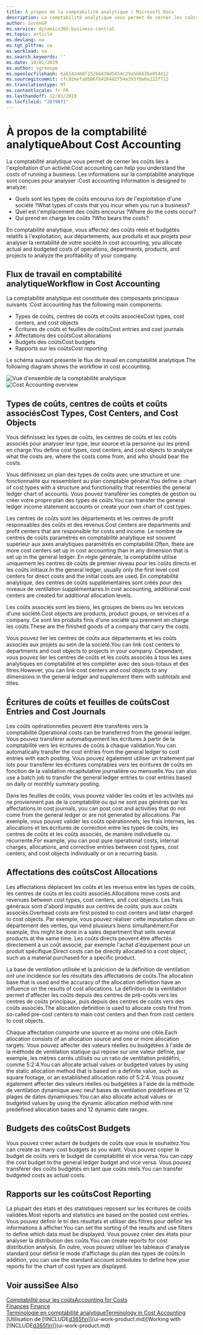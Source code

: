 ```yaml
---
title: À propos de la comptabilité analytique | Microsoft Docs
description: La comptabilité analytique vous permet de cerner les coûts liés à l'exploitation d'un activié.
author: SorenGP
ms.service: dynamics365-business-central
ms.topic: article
ms.devlang: na
ms.tgt_pltfrm: na
ms.workload: na
ms.search.keywords: ''
ms.date: 10/01/2019
ms.author: sgroespe
ms.openlocfilehash: 6ab142468f152b6430d5454c29a5b663be954412
ms.sourcegitcommit: cfc92eefa8b06fb426482f54e393f0e6e222f712
ms.translationtype: HT
ms.contentlocale: fr-FR
ms.lasthandoff: 12/03/2019
ms.locfileid: "2879871"
---
```

# <a name="about-cost-accounting"></a><span data-ttu-id="bbcdf-103">À propos de la comptabilité analytique</span><span class="sxs-lookup"><span data-stu-id="bbcdf-103">About Cost Accounting</span></span>
<span data-ttu-id="bbcdf-104">La comptabilité analytique vous permet de cerner les coûts liés à l'exploitation d'un activité.</span><span class="sxs-lookup"><span data-stu-id="bbcdf-104">Cost accounting can help you understand the costs of running a business.</span></span> <span data-ttu-id="bbcdf-105">Les informations sur la comptabilité analytique sont conçues pour analyser :</span><span class="sxs-lookup"><span data-stu-id="bbcdf-105">Cost accounting information is designed to analyze:</span></span>  

-   <span data-ttu-id="bbcdf-106">Quels sont les types de coûts encourus lors de l'exploitation d'une société ?</span><span class="sxs-lookup"><span data-stu-id="bbcdf-106">What types of costs that you incur when you run a business?</span></span>  
-   <span data-ttu-id="bbcdf-107">Quel est l'emplacement des coûts encourus ?</span><span class="sxs-lookup"><span data-stu-id="bbcdf-107">Where do the costs occur?</span></span>  
-   <span data-ttu-id="bbcdf-108">Qui prend en charge les coûts ?</span><span class="sxs-lookup"><span data-stu-id="bbcdf-108">Who bears the costs?</span></span>  

<span data-ttu-id="bbcdf-109">En comptabilité analytique, vous affectez des coûts réels et budgétés relatifs à l'exploitation, aux départements, aux produits et aux projets pour analyser la rentabilité de votre société.</span><span class="sxs-lookup"><span data-stu-id="bbcdf-109">In cost accounting, you allocate actual and budgeted costs of operations, departments, products, and projects to analyze the profitability of your company.</span></span>  

## <a name="workflow-in-cost-accounting"></a><span data-ttu-id="bbcdf-110">Flux de travail en comptabilité analytique</span><span class="sxs-lookup"><span data-stu-id="bbcdf-110">Workflow in Cost Accounting</span></span>  
<span data-ttu-id="bbcdf-111">La comptabilité analytique est constituée des composants principaux suivants :</span><span class="sxs-lookup"><span data-stu-id="bbcdf-111">Cost accounting has the following main components:</span></span>  

-   <span data-ttu-id="bbcdf-112">Types de coûts, centres de coûts et coûts associés</span><span class="sxs-lookup"><span data-stu-id="bbcdf-112">Cost types, cost centers, and cost objects</span></span>  
-   <span data-ttu-id="bbcdf-113">Écritures de coûts et feuilles de coûts</span><span class="sxs-lookup"><span data-stu-id="bbcdf-113">Cost entries and cost journals</span></span>  
-   <span data-ttu-id="bbcdf-114">Affectations des coûts</span><span class="sxs-lookup"><span data-stu-id="bbcdf-114">Cost allocations</span></span>  
-   <span data-ttu-id="bbcdf-115">Budgets des coûts</span><span class="sxs-lookup"><span data-stu-id="bbcdf-115">Cost budgets</span></span>
-   <span data-ttu-id="bbcdf-116">Rapports sur les coûts</span><span class="sxs-lookup"><span data-stu-id="bbcdf-116">Cost reporting</span></span>  

<span data-ttu-id="bbcdf-117">Le schéma suivant présente le flux de travail en comptabilité analytique.</span><span class="sxs-lookup"><span data-stu-id="bbcdf-117">The following diagram shows the workflow in cost accounting.</span></span>  

<span data-ttu-id="bbcdf-118">![Vue d'ensemble de la comptabilité analytique](media/costaccountingoverview.png "CostAccountingOverview")</span><span class="sxs-lookup"><span data-stu-id="bbcdf-118">![Cost Accounting overview](media/costaccountingoverview.png "CostAccountingOverview")</span></span>  

## <a name="cost-types-cost-centers-and-cost-objects"></a><span data-ttu-id="bbcdf-119">Types de coûts, centres de coûts et coûts associés</span><span class="sxs-lookup"><span data-stu-id="bbcdf-119">Cost Types, Cost Centers, and Cost Objects</span></span>  
<span data-ttu-id="bbcdf-120">Vous définissez les types de coûts, les centres de coûts et les coûts associés pour analyser leur type, leur source et la personne qui les prend en charge.</span><span class="sxs-lookup"><span data-stu-id="bbcdf-120">You define cost types, cost centers, and cost objects to analyze what the costs are, where the costs come from, and who should bear the costs.</span></span>  

<span data-ttu-id="bbcdf-121">Vous définissez un plan des types de coûts avec une structure et une fonctionnalité qui ressemblent au plan comptable général.</span><span class="sxs-lookup"><span data-stu-id="bbcdf-121">You define a chart of cost types with a structure and functionality that resembles the general ledger chart of accounts.</span></span> <span data-ttu-id="bbcdf-122">Vous pouvez transférer les comptes de gestion ou créer votre propre plan des types de coûts.</span><span class="sxs-lookup"><span data-stu-id="bbcdf-122">You can transfer the general ledger income statement accounts or create your own chart of cost types.</span></span>  

<span data-ttu-id="bbcdf-123">Les centres de coûts sont les départements et les centres de profit responsables des coûts et des revenus.</span><span class="sxs-lookup"><span data-stu-id="bbcdf-123">Cost centers are departments and profit centers that are responsible for costs and income.</span></span> <span data-ttu-id="bbcdf-124">Le nombre de centres de coûts paramétrés en comptabilité analytique est souvent supérieur aux axes analytiques paramétrés en comptabilité.</span><span class="sxs-lookup"><span data-stu-id="bbcdf-124">Often, there are more cost centers set up in cost accounting than in any dimension that is set up in the general ledger.</span></span> <span data-ttu-id="bbcdf-125">En règle générale, la comptabilité utilise uniquement les centres de coûts de premier niveau pour les coûts directs et les coûts initiaux.</span><span class="sxs-lookup"><span data-stu-id="bbcdf-125">In the general ledger, usually only the first level cost centers for direct costs and the initial costs are used.</span></span> <span data-ttu-id="bbcdf-126">En comptabilité analytique, des centres de coûts supplémentaires sont créés pour des niveaux de ventilation supplémentaires.</span><span class="sxs-lookup"><span data-stu-id="bbcdf-126">In cost accounting, additional cost centers are created for additional allocation levels.</span></span>  

<span data-ttu-id="bbcdf-127">Les coûts associés sont les biens, les groupes de biens ou les services d'une société.</span><span class="sxs-lookup"><span data-stu-id="bbcdf-127">Cost objects are products, product groups, or services of a company.</span></span> <span data-ttu-id="bbcdf-128">Ce sont les produits finis d'une société qui prennent en charge les coûts.</span><span class="sxs-lookup"><span data-stu-id="bbcdf-128">These are the finished goods of a company that carry the costs.</span></span>  

<span data-ttu-id="bbcdf-129">Vous pouvez lier les centres de coûts aux départements et les coûts associés aux projets au sein de la société.</span><span class="sxs-lookup"><span data-stu-id="bbcdf-129">You can link cost centers to departments and cost objects to projects in your company.</span></span> <span data-ttu-id="bbcdf-130">Cependant, vous pouvez lier les centres de coûts et les coûts associés à tous les axes analytiques en comptabilité et les compléter avec des sous-totaux et des titres.</span><span class="sxs-lookup"><span data-stu-id="bbcdf-130">However, you can link cost centers and cost objects to any dimensions in the general ledger and supplement them with subtotals and titles.</span></span>  

## <a name="cost-entries-and-cost-journals"></a><span data-ttu-id="bbcdf-131">Écritures de coûts et feuilles de coûts</span><span class="sxs-lookup"><span data-stu-id="bbcdf-131">Cost Entries and Cost Journals</span></span>  
<span data-ttu-id="bbcdf-132">Les coûts opérationnelles peuvent être transférés vers la comptabilité.</span><span class="sxs-lookup"><span data-stu-id="bbcdf-132">Operational costs can be transferred from the general ledger.</span></span> <span data-ttu-id="bbcdf-133">Vous pouvez transférer automatiquement les écritures à partir de la comptabilité vers les écritures de coûts à chaque validation.</span><span class="sxs-lookup"><span data-stu-id="bbcdf-133">You can automatically transfer the cost entries from the general ledger to cost entries with each posting.</span></span> <span data-ttu-id="bbcdf-134">Vous pouvez également utiliser un traitement par lots pour transférer les écritures comptables vers les écritures de coûts en fonction de la validation récapitulative journalière ou mensuelle.</span><span class="sxs-lookup"><span data-stu-id="bbcdf-134">You can also use a batch job to transfer the general ledger entries to cost entries based on daily or monthly summary posting.</span></span>  

<span data-ttu-id="bbcdf-135">Dans les feuilles de coûts, vous pouvez valider les coûts et les activités qui ne proviennent pas de la comptabilité ou qui ne sont pas générés par les affectations.</span><span class="sxs-lookup"><span data-stu-id="bbcdf-135">In cost journals, you can post cost and activities that do not come from the general ledger or are not generated by allocations.</span></span> <span data-ttu-id="bbcdf-136">Par exemple, vous pouvez valider les coûts opérationnels, les frais internes, les allocations et les écritures de correction entre les types de coûts, les centres de coûts et les coûts associés, de manière individuelle ou récurrente.</span><span class="sxs-lookup"><span data-stu-id="bbcdf-136">For example, you can post pure operational costs, internal charges, allocations, and corrective entries between cost types, cost centers, and cost objects individually or on a recurring basis.</span></span>  

## <a name="cost-allocations"></a><span data-ttu-id="bbcdf-137">Affectations des coûts</span><span class="sxs-lookup"><span data-stu-id="bbcdf-137">Cost Allocations</span></span>  
<span data-ttu-id="bbcdf-138">Les affectations déplacent les coûts et les revenus entre les types de coûts, les centres de coûts et les coûts associés.</span><span class="sxs-lookup"><span data-stu-id="bbcdf-138">Allocations move costs and revenues between cost types, cost centers, and cost objects.</span></span> <span data-ttu-id="bbcdf-139">Les frais généraux sont d'abord imputés aux centres de coûts, puis aux coûts associés.</span><span class="sxs-lookup"><span data-stu-id="bbcdf-139">Overhead costs are first posted to cost centers and later charged to cost objects.</span></span> <span data-ttu-id="bbcdf-140">Par exemple, vous pouvez réaliser cette imputation dans un département des ventes, qui vend plusieurs biens simultanément.</span><span class="sxs-lookup"><span data-stu-id="bbcdf-140">For example, this might be done in a sales department that sells several products at the same time.</span></span> <span data-ttu-id="bbcdf-141">Les coûts directs peuvent être affectés directement à un coût associé, par exemple l'achat d'équipement pour un produit spécifique.</span><span class="sxs-lookup"><span data-stu-id="bbcdf-141">Direct costs can be directly allocated to a cost object, such as a material purchased for a specific product.</span></span>  

<span data-ttu-id="bbcdf-142">La base de ventilation utilisée et la précision de la définition de ventilation ont une incidence sur les résultats des affectations de coûts.</span><span class="sxs-lookup"><span data-stu-id="bbcdf-142">The allocation base that is used and the accuracy of the allocation definition have an influence on the results of cost allocations.</span></span> <span data-ttu-id="bbcdf-143">La définition de la ventilation permet d'affecter les coûts depuis des centres de pré-coûts vers les centres de coûts principaux, puis depuis des centres de coûts vers des coûts associés.</span><span class="sxs-lookup"><span data-stu-id="bbcdf-143">The allocation definition is used to allocate costs first from so-called pre-cost centers to main cost centers and then from cost centers to cost objects.</span></span>  

<span data-ttu-id="bbcdf-144">Chaque affectation comporte une source et au moins une cible.</span><span class="sxs-lookup"><span data-stu-id="bbcdf-144">Each allocation consists of an allocation source and one or more allocation targets.</span></span> <span data-ttu-id="bbcdf-145">Vous pouvez affecter des valeurs réelles ou budgétées à l'aide de la méthode de ventilation statique qui repose sur une valeur définie, par exemple, les mètres carrés utilisés ou un ratio de ventilation prédéfini, comme 5:2:4.</span><span class="sxs-lookup"><span data-stu-id="bbcdf-145">You can allocate actual values or budgeted values by using the static allocation method that is based on a definite value, such as square footage, or an established allocation ratio of 5:2:4.</span></span> <span data-ttu-id="bbcdf-146">Vous pouvez également affecter des valeurs réelles ou budgétées à l'aide de la méthode de ventilation dynamique avec neuf bases de ventilation prédéfinies et 12 plages de dates dynamiques.</span><span class="sxs-lookup"><span data-stu-id="bbcdf-146">You can also allocate actual values or budgeted values by using the dynamic allocation method with nine predefined allocation bases and 12 dynamic date ranges.</span></span>  

## <a name="cost-budgets"></a><span data-ttu-id="bbcdf-147">Budgets des coûts</span><span class="sxs-lookup"><span data-stu-id="bbcdf-147">Cost Budgets</span></span>  
<span data-ttu-id="bbcdf-148">Vous pouvez créer autant de budgets de coûts que vous le souhaitez.</span><span class="sxs-lookup"><span data-stu-id="bbcdf-148">You can create as many cost budgets as you want.</span></span> <span data-ttu-id="bbcdf-149">Vous pouvez copier le budget de coûts vers le budget de comptabilité et vice versa.</span><span class="sxs-lookup"><span data-stu-id="bbcdf-149">You can copy the cost budget to the general ledger budget and vice versa.</span></span> <span data-ttu-id="bbcdf-150">Vous pouvez transférer des coûts budgétés en tant que coûts réels.</span><span class="sxs-lookup"><span data-stu-id="bbcdf-150">You can transfer budgeted costs as actual costs.</span></span>  

## <a name="cost-reporting"></a><span data-ttu-id="bbcdf-151">Rapports sur les coûts</span><span class="sxs-lookup"><span data-stu-id="bbcdf-151">Cost Reporting</span></span>  
<span data-ttu-id="bbcdf-152">La plupart des états et des statistiques reposent sur les écritures de coûts validées.</span><span class="sxs-lookup"><span data-stu-id="bbcdf-152">Most reports and statistics are based on the posted cost entries.</span></span> <span data-ttu-id="bbcdf-153">Vous pouvez définir le tri des résultats et utiliser des filtres pour définir les informations à afficher.</span><span class="sxs-lookup"><span data-stu-id="bbcdf-153">You can set the sorting of the results and use filters to define which data must be displayed.</span></span> <span data-ttu-id="bbcdf-154">Vous pouvez créer des états pour analyser la distribution des coûts.</span><span class="sxs-lookup"><span data-stu-id="bbcdf-154">You can create reports for cost distribution analysis.</span></span> <span data-ttu-id="bbcdf-155">En outre, vous pouvez utiliser les tableaux d'analyse standard pour définir le mode d'affichage du plan des types de coûts.</span><span class="sxs-lookup"><span data-stu-id="bbcdf-155">In addition, you can use the standard account schedules to define how your reports for the chart of cost types are displayed.</span></span>  

## <a name="see-also"></a><span data-ttu-id="bbcdf-156">Voir aussi</span><span class="sxs-lookup"><span data-stu-id="bbcdf-156">See Also</span></span>  
 [<span data-ttu-id="bbcdf-157">Comptabilité pour les coûts</span><span class="sxs-lookup"><span data-stu-id="bbcdf-157">Accounting for Costs</span></span>](finance-manage-cost-accounting.md)  
 <span data-ttu-id="bbcdf-158">[Finances](finance.md) </span><span class="sxs-lookup"><span data-stu-id="bbcdf-158">[Finance](finance.md) </span></span>  
 [<span data-ttu-id="bbcdf-159">Terminologie en comptabilité analytique</span><span class="sxs-lookup"><span data-stu-id="bbcdf-159">Terminology in Cost Accounting</span></span>](finance-terminology-in-cost-accounting.md)  
 <span data-ttu-id="bbcdf-160">[Utilisation de [!INCLUDE[d365fin](includes/d365fin_md.md)]](ui-work-product.md)</span><span class="sxs-lookup"><span data-stu-id="bbcdf-160">[Working with [!INCLUDE[d365fin](includes/d365fin_md.md)]](ui-work-product.md)</span></span>
